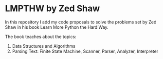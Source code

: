 # LMPTHW by Zed Shaw
In this repository I add my code proposals to solve the problems set by Zed Shaw in his book Learn More Python the Hard Way.

The book teaches about the topics:

1. Data Structures and Algorithms
2. Parsing Text: Finite State Machine, Scanner, Parser, Analyzer, Interpreter
